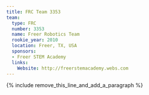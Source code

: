 ```yaml
---
title: FRC Team 3353
team:
  type: FRC
  number: 3353
  name: Freer Robotics Team
  rookie_year: 2010
  location: Freer, TX, USA
  sponsors:
  - Freer STEM Academy
  links:
    Website: http://freerstemacademy.webs.com
---
```


{% include remove_this_line_and_add_a_paragraph %}